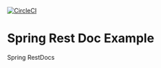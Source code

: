 [![CircleCI](https://dl.circleci.com/status-badge/img/gh/yonatanmengesha/sfg-restdocs-example/tree/main.svg?style=svg)](https://dl.circleci.com/status-badge/redirect/gh/yonatanmengesha/sfg-restdocs-example/tree/main)

# Spring Rest Doc Example


Spring RestDocs 